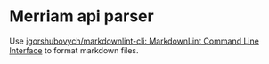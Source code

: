 # Merriam api parser

Use [igorshubovych/markdownlint-cli: MarkdownLint Command Line Interface](https://github.com/igorshubovych/markdownlint-cli) to format markdown files.
